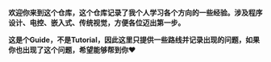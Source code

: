 **欢迎你来到这个仓库，这个仓库记录了我个人学习各个方向的一些经验。涉及程序设计、电控、嵌入式、传统视觉，方便各位迈出第一步。**

**这是个Guide，不是Tutorial，因此这里只提供一些路线并记录出现的问题，如果你也出现了这个问题，希望能够帮到你❤**